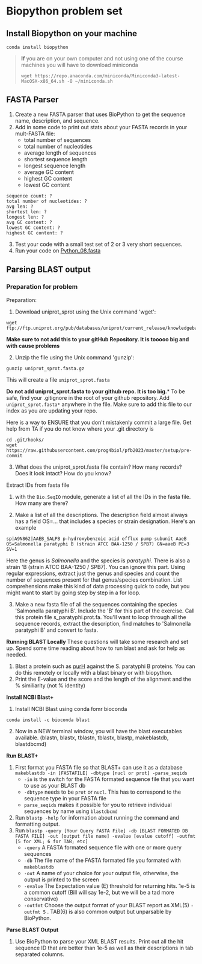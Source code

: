 # Biopython problem set

## Install Biopython on your machine


```
conda install biopython
```
> **If** you are on your own computer and not using one of the course machines you will have to download miniconda
> ```
> wget https://repo.anaconda.com/miniconda/Miniconda3-latest-MacOSX-x86_64.sh -O ~/miniconda.sh
> ```

## FASTA Parser

1. Create a new FASTA parser that uses BioPython to get the sequence name, description, and sequence.
2. Add in some code to print out stats about your FASTA records in your mult-FASTA file:
   -  total number of sequences
   -  total number of nucleotides
   -  average length of sequences
   -  shortest sequence length
   -  longest sequence length
   -  average GC content
   -  highest GC content
   -  lowest GC content
  ```
  sequence count: ? 
  total number of nucleotides: ? 
  avg len: ? 
  shortest len: ? 
  longest len: ? 
  avg GC content: ? 
  lowest GC content: ? 
  highest GC content: ?

  ```
  
3. Test your code with a small test set of 2 or 3 very short sequences.
4. Run your code on [Python_08.fasta](../files/Python_08.fasta)

## Parsing BLAST output
### Preparation for problem

Preparation:

1.  Download uniprot_sprot using the Unix command 'wget':

```
wget ftp://ftp.uniprot.org/pub/databases/uniprot/current_release/knowledgebase/complete/uniprot_sprot.fasta.gz
```
**Make sure to not add this to your gitHub Repository. It is tooooo big and with cause problems**

2. Unzip the file using the Unix command 'gunzip':

```
gunzip uniprot_sprot.fasta.gz
```
This will create a file `uniprot_sprot.fasta`

**Do not add uniprot_sprot.fasta to your github repo. It is too big.*** To be safe, find your .gitignore in the root of your github repository. Add `uniprot_sprot.fasta*` anywhere in the file. Make sure to add this file to our index as you are updating your repo.

Here is a way to ENSURE that you don't mistakenly commit a large file. Get help from TA if you do not know where your .git directory is
```
cd .git/hooks/
wget https://raw.githubusercontent.com/prog4biol/pfb2023/master/setup/pre-commit
```


3. What does the uniprot_sprot.fasta file contain? How many records? Does it look intact? How do you know?

Extract IDs from fasta file

1. with the `Bio.SeqIO` module, generate a list of all the IDs in the fasta file. How many are there?

2. Make a list of all the descriptions. The description field almost always has a field OS=... that includes a species or strain designation. Here's an example

```
sp|A9N862|AAEB_SALPB p-hydroxybenzoic acid efflux pump subunit AaeB OS=Salmonella paratyphi B (strain ATCC BAA-1250 / SPB7) GN=aaeB PE=3 SV=1
```

Here the genus is _Salmonella_ and the species is _paratyphi_. There is also a strain 'B (strain ATCC BAA-1250 / SPB7). You can ignore this part. Using regular expressions, extract just the genus and species and count the number of sequences present for that genus/species combination. List comprehensions make this kind of data processing quick to code, but you might want to start by going step by step in a for loop.

3. Make a new fasta file of all the sequences containing the species 'Salmonella paratyphi B'. Include the 'B' for this part of the exercise. Call this protein file s_paratyphi.prot.fa. You'll want to loop through all the sequence records, extract the description, find matches to 'Salmonella paratyphi B' and convert to fasta.

__Running BLAST Locally__
These questions will take some research and set up. Spend some time reading about how to run blast and ask for help as needed.
1. Blast a protein such as [purH](https://raw.githubusercontent.com/prog4biol/pfb2023/master/files/purH.aa.fa) against the S. paratyphi B proteins. You can do this remotely or locally with a blast binary or with biopython.
2. Print the E-value and the score and the length of the alignment and the % similiarity (not % identity)


__Install NCBI Blast+__
1. Install NCBI Blast using conda fomr bioconda
```
conda install -c bioconda blast
```
2. Now in a NEW terminal window, you will have the blast executables available. (blastn, blastx, tblastn, tblastx, blastp, makeblastdb, blastdbcmd)

__Run BLAST+__
1. First format you FASTA file so that BLAST+ can use it as a database
  `makeblastdb -in [FASTAFILE] -dbtype [nucl or prot] -parse_seqids`
      - `-in` is the switch for the FASTA formated sequence file that you want to use as your BLAST db
      - `-dbtype` needs to be `prot` or `nucl`. This has to correspond to the sequence type in your FASTA file
      - `parse_seqids` makes it possible for you to retrieve individual sequences by name using `blastdbcmd`
2. Run `blastp -help` for information about running the command and formatting output.
3. Run `blastp -query [Your Query FASTA File] -db [BLAST FORMATED DB FASTA FILE] -out [output file name] -evalue [evalue cutoff] -outfmt [5 for XML; 6 for TAB; etc]`
      - `-query`  A FASTA formated sequence file with one or more query sequences
      - `-db` The file name of the FASTA formated file you formated with `makeblastdb`
      - `-out` A name of your choice for your output file, otherwise, the output is printed to the screen
      - `-evalue` The Expectation value (E) threshold for returning hits. 1e-5 is a common cutoff (Bill will say 1e-2, but we will be a tad more conservative)
      - `-outfmt` Choose the output format of your BLAST report as XML(5) `-outfmt 5` .  TAB(6) is also common output but unparsable by BioPython.  
      
__Parse BLAST Output__

1. Use BioPython to parse your XML BLAST results. Print out all the hit sequence ID that are better than 1e-5 as well as their descriptions in tab separated columns.
  
